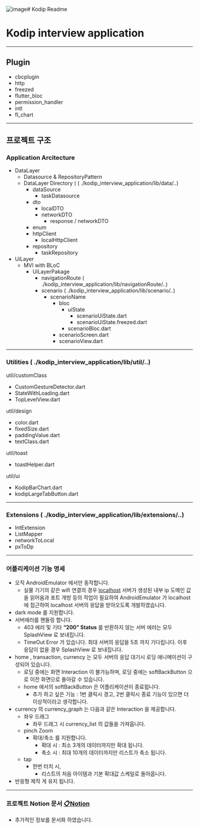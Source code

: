 ![image](https://github.com/CazNm/kodip_interview_application/assets/39646484/90273693-eecc-4459-bd93-38eb3642eec1)# Kodip Readme

# Kodip interview application

---

## Plugin

- cbcplugin
- http
- freezed
- flutter_bloc
- permission_handler
- intl
- fl_chart

---

## 프로젝트 구조

### Application Arcitecture

- DataLayer
    - Datasource & RepositoryPattern
    - DataLayer Directory ( ( ./kodip_interview_application/lib/data/..)
        - dataSource
            - taskDatasource
        - dto
            - localDTO
            - networkDTO
                - response / networkDTO
        - enum
        - httpClient
            - localHttpClient
        - repository
            - taskRepository
- UiLayer
    - MVI  with BLoC
        - UiLayerPakage
            - navigationRoute ( ./kodip_interview_application/lib/navigationRoute/..)
            - scenario  ( ./kodip_interview_application/lib/scenario/..)
                - scenarioName
                    - bloc
                        - uiState
                            - scenarioUiState.dart
                            - scenarioUiState.freezed.dart
                        - scenarioBloc.dart
                    - scenarioScreen.dart
                    - scenarioView.dart

---

### Utilities ( ./kodip_interview_application/lib/util/..)

util/customClass

- CustomGestureDetector.dart
- StateWithLoading.dart
- TopLevelView.dart

util/design

- color.dart
- fixedSize.dart
- paddingValue.dart
- textClass.dart

util/toast

- toastHelper.dart

util/ui

- KodipBarChart.dart
- kodipLargeTabButton.dart

---

### Extensions  ( ./kodip_interview_application/lib/extensions/..)

- IntExtension
- ListMapper
- networkToLocal
- pxToDp

---

### 어플리케이션 기능 명세

- 오직 AndroidEmulator 에서만 동작합니다.
    - 실물 기기의 같은 wifi 연결의 경우 [localhost](http://localhost) 서버가 생성된 내부 ip 도메인 값을 읽어옴과 포트 개방 등의 작업이 필요하여 AndroidEmulator 가 localhost 에 접근하여 localhost 서버의 응답을 받아오도록 개발하였습니다.
- dark mode 를 지원합니다.
- 서버에러를 핸들링 합니다.
    - 403 에러 및 기타 **“200” Status** 를 반환하지 않는 서버 에러는 모두 SplashView 로 보내집니다.
    - TimeOut Error 가 있습니다. 최대 서버의 응답을 5초 까지 기다립니다. 이후 응답이 없을 경우 SplashView 로 보내집니다.
- home , transaction, currency 는 모두 서버의 응답 대기시 로딩 애니메이션이 구성되어 있습니다.
    - 로딩 중에는 화면 Interaction 이 불가능하며, 로딩 중에는 softBackButton 으로 이전 화면으로 돌아갈 수 있습니다.
    - home 에서의 softBackButton 은 어플리케이션이 종료됩니다.
        - 추가 하고 싶은 기능 :  1번 클릭시 경고, 2번 클릭시 종료 기능이 있으면 더 이상적이라고 생각합니다.
- currency 의 currency_graph 는 다음과 같은 Interaction 을 제공합니다.
    - 좌우 드래그
        - 좌우 드래그 시 currency_list 의 값들을 가져옵니다.
    - pinch Zoom
        - 확대/축소 를 지원합니다.
            - 확대 시 : 최소 3개의 데이터까지만 확대 됩니다.
            - 축소 시 : 최대 10개의 데이터까지만 리스트가 축소 됩니다.
    - tap
        - 한번 터치 시,
            - 리스트의 처음 아이템과 기본 확대값 스케일로 돌아옵니다.
- 반응형 제작
  게 유지 됩니다. 

---
### 프로젝트 Notion 문서 [📋Notion](https://caznm132.notion.site/Kodip-interview-application-db8757116e8e4ee899aec6203316dc54)

- 추가적인 정보를 문서화 하였습니다.
